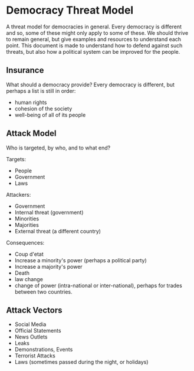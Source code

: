 # Democracy Threat Model

A threat model for democracies in general. Every democracy is different and so, some of these might only apply to some of these.
We should thrive to remain general, but give examples and resources to understand each point.
This document is made to understand how to defend against such threats, but also how a political system can be improved for the people.

## Insurance

What should a democracy provide? Every democracy is different, but perhaps a list is still in order:

* human rights
* cohesion of the society
* well-being of all of its people

## Attack Model

Who is targeted, by who, and to what end?

Targets:

* People
* Government
* Laws

Attackers:

* Government
* Internal threat (government)
* Minorities
* Majorities
* External threat (a different country)

Consequences:

* Coup d'etat
* Increase a minority's power (perhaps a political party)
* Increase a majority's power
* Death
* law change
* change of power (intra-national or inter-national), perhaps for trades between two countries.

## Attack Vectors

* Social Media
* Official Statements
* News Outlets
* Leaks
* Demonstrations, Events
* Terrorist Attacks
* Laws (sometimes passed during the night, or holidays)
